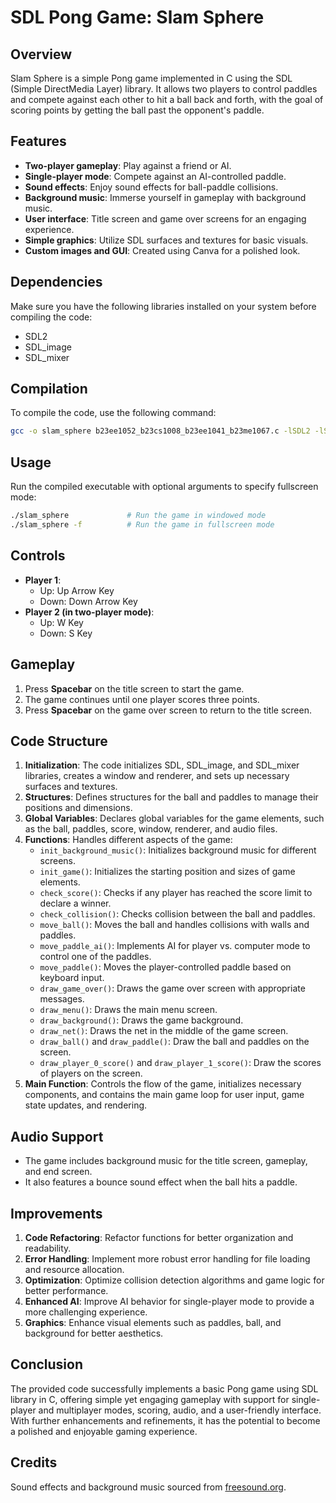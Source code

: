 
# SDL Pong Game: Slam Sphere

## Overview
Slam Sphere is a simple Pong game implemented in C using the SDL (Simple DirectMedia Layer) library. It allows two players to control paddles and compete against each other to hit a ball back and forth, with the goal of scoring points by getting the ball past the opponent's paddle.

## Features
- **Two-player gameplay**: Play against a friend or AI.
- **Single-player mode**: Compete against an AI-controlled paddle.
- **Sound effects**: Enjoy sound effects for ball-paddle collisions.
- **Background music**: Immerse yourself in gameplay with background music.
- **User interface**: Title screen and game over screens for an engaging experience.
- **Simple graphics**: Utilize SDL surfaces and textures for basic visuals.
- **Custom images and GUI**: Created using Canva for a polished look.

## Dependencies
Make sure you have the following libraries installed on your system before compiling the code:
- SDL2
- SDL_image
- SDL_mixer

## Compilation
To compile the code, use the following command:
```bash
gcc -o slam_sphere b23ee1052_b23cs1008_b23ee1041_b23me1067.c -lSDL2 -lSDL2_image -lSDL2_mixer
```

## Usage
Run the compiled executable with optional arguments to specify fullscreen mode:
```bash
./slam_sphere             # Run the game in windowed mode
./slam_sphere -f          # Run the game in fullscreen mode
```

## Controls
- **Player 1**:
  - Up: Up Arrow Key
  - Down: Down Arrow Key
- **Player 2 (in two-player mode)**:
  - Up: W Key
  - Down: S Key

## Gameplay
1. Press **Spacebar** on the title screen to start the game.
2. The game continues until one player scores three points.
3. Press **Spacebar** on the game over screen to return to the title screen.

## Code Structure
1. **Initialization**: The code initializes SDL, SDL_image, and SDL_mixer libraries, creates a window and renderer, and sets up necessary surfaces and textures.
2. **Structures**: Defines structures for the ball and paddles to manage their positions and dimensions.
3. **Global Variables**: Declares global variables for the game elements, such as the ball, paddles, score, window, renderer, and audio files.
4. **Functions**: Handles different aspects of the game:
   - `init_background_music()`: Initializes background music for different screens.
   - `init_game()`: Initializes the starting position and sizes of game elements.
   - `check_score()`: Checks if any player has reached the score limit to declare a winner.
   - `check_collision()`: Checks collision between the ball and paddles.
   - `move_ball()`: Moves the ball and handles collisions with walls and paddles.
   - `move_paddle_ai()`: Implements AI for player vs. computer mode to control one of the paddles.
   - `move_paddle()`: Moves the player-controlled paddle based on keyboard input.
   - `draw_game_over()`: Draws the game over screen with appropriate messages.
   - `draw_menu()`: Draws the main menu screen.
   - `draw_background()`: Draws the game background.
   - `draw_net()`: Draws the net in the middle of the game screen.
   - `draw_ball()` and `draw_paddle()`: Draw the ball and paddles on the screen.
   - `draw_player_0_score()` and `draw_player_1_score()`: Draw the scores of players on the screen.
5. **Main Function**: Controls the flow of the game, initializes necessary components, and contains the main game loop for user input, game state updates, and rendering.

## Audio Support
- The game includes background music for the title screen, gameplay, and end screen.
- It also features a bounce sound effect when the ball hits a paddle.

## Improvements
1. **Code Refactoring**: Refactor functions for better organization and readability.
2. **Error Handling**: Implement more robust error handling for file loading and resource allocation.
3. **Optimization**: Optimize collision detection algorithms and game logic for better performance.
4. **Enhanced AI**: Improve AI behavior for single-player mode to provide a more challenging experience.
5. **Graphics**: Enhance visual elements such as paddles, ball, and background for better aesthetics.

## Conclusion
The provided code successfully implements a basic Pong game using SDL library in C, offering simple yet engaging gameplay with support for single-player and multiplayer modes, scoring, audio, and a user-friendly interface. With further enhancements and refinements, it has the potential to become a polished and enjoyable gaming experience.

## Credits
Sound effects and background music sourced from [freesound.org](https://freesound.org).
